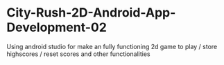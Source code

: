 # City-Rush-2D-Android-App-Development-02
Using android studio for make an fully functioning 2d game to play / store highscores / reset scores and other functionalities
